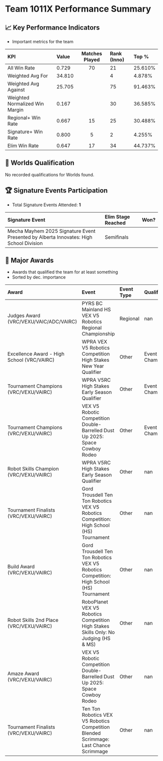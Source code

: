 # Team 1011X Performance Summary

## 📈 Key Performance Indicators
- Important metrics for the team

| KPI | Value | Matches Played | Rank (Inno) | Top % |
|:---|:-----|:--------------:|:----|:-----|
| All Win Rate | 0.729 | 70 | 21 | 25.610% |
| Weighted Avg For | 34.810 |  | 4 | 4.878% |
| Weighted Avg Against | 25.705 |  | 75 | 91.463% |
| Weighted Normalized Win Margin | 0.167 |  | 30 | 36.585% |
| Regional+ Win Rate | 0.667 | 15 | 25 | 30.488% |
| Signature+ Win Rate | 0.800 | 5 | 2 | 4.255% |
| Elim Win Rate | 0.647 | 17 | 34 | 44.737% |


## 🎯 Worlds Qualification
No recorded qualifications for Worlds found.

## 🏆 Signature Events Participation
- Total Signature Events Attended: **1**

| Signature Event | Elim Stage Reached | Won? |
|:----------------|:-------------------|:----|
| Mecha Mayhem 2025 Signature Event Presented by Alberta Innovates: High School Division | Semifinals |  |


## 🥇 Major Awards
- Awards that qualified the team for at least something
- Sorted by dec. importance

| Award | Event | Event Type | Qualification |
|:------|:------|:-----------|:--------------|
| Judges Award (VRC/VEXU/VAIC/ADC/VAIRC) | PYRS BC Mainland HS VEX V5 Robotics Regional Championship | Regional | nan |
| Excellence Award - High School (VRC/VAIRC) | WPRA VEX V5 Robotics Competition High Stakes New Year Qualifier | Other | Event Region Championship |
| Tournament Champions (VRC/VEXU/VAIRC) | WPRA V5RC High Stakes Early Season Qualifier | Other | Event Region Championship |
| Tournament Champions (VRC/VEXU/VAIRC) | VEX V5 Robotic Competition Double-Barrelled Dust Up 2025: Space Cowboy Rodeo | Other | Event Region Championship |
| Robot Skills Champion (VRC/VEXU/VAIRC) | WPRA V5RC High Stakes Early Season Qualifier | Other | nan |
| Tournament Finalists (VRC/VEXU/VAIRC) | Gord Trousdell Ten Ton Robotics VEX V5 Robotics Competition: High School (HS) Tournament | Other | nan |
| Build Award (VRC/VEXU/VAIRC) | Gord Trousdell Ten Ton Robotics VEX V5 Robotics Competition: High School (HS) Tournament | Other | nan |
| Robot Skills 2nd Place (VRC/VEXU/VAIRC) | RoboPlanet VEX V5 Robotics Competition High Stakes Skills Only: No Judging (HS & MS) | Other | nan |
| Amaze Award (VRC/VEXU/VAIRC) | VEX V5 Robotic Competition Double-Barrelled Dust Up 2025: Space Cowboy Rodeo | Other | nan |
| Tournament Finalists (VRC/VEXU/VAIRC) | Ten Ton Robotics VEX V5 Robotics Competition Blended Scrimmage: Last Chance Scrimmage | Other | nan |

